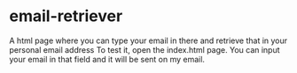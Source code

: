 # email-retriever
A html page where you can type your email in there and retrieve that in your personal email address
To test it, open the index.html page.
You can input your email in that field and it will be sent on my email.